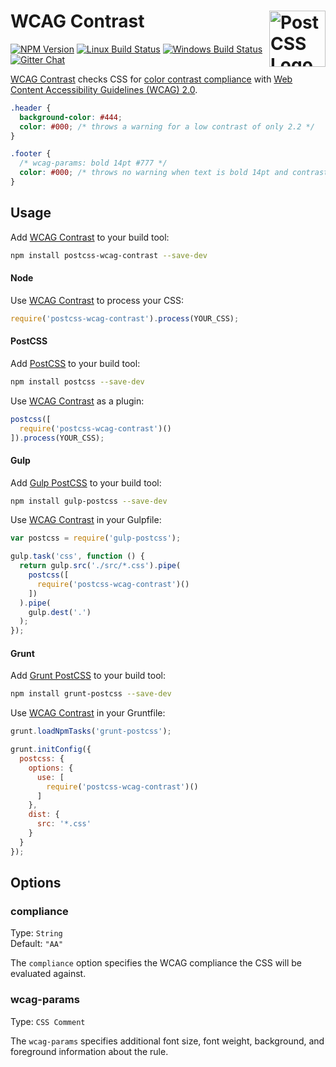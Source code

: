 # WCAG Contrast [<img src="https://postcss.github.io/postcss/logo.svg" alt="PostCSS Logo" width="90" height="90" align="right">][postcss]

[![NPM Version][npm-img]][npm-url]
[![Linux Build Status][cli-img]][cli-url]
[![Windows Build Status][win-img]][win-url]
[![Gitter Chat][git-img]][git-url]

[WCAG Contrast] checks CSS for [color contrast compliance] with
[Web Content Accessibility Guidelines (WCAG) 2.0].

```css
.header {
  background-color: #444;
  color: #000; /* throws a warning for a low contrast of only 2.2 */
}

.footer {
  /* wcag-params: bold 14pt #777 */
  color: #000; /* throws no warning when text is bold 14pt and contrast is 4.7 */
}
```

## Usage

Add [WCAG Contrast] to your build tool:

```bash
npm install postcss-wcag-contrast --save-dev
```

#### Node

Use [WCAG Contrast] to process your CSS:

```js
require('postcss-wcag-contrast').process(YOUR_CSS);
```

#### PostCSS

Add [PostCSS] to your build tool:

```bash
npm install postcss --save-dev
```

Use [WCAG Contrast] as a plugin:

```js
postcss([
  require('postcss-wcag-contrast')()
]).process(YOUR_CSS);
```

#### Gulp

Add [Gulp PostCSS] to your build tool:

```bash
npm install gulp-postcss --save-dev
```

Use [WCAG Contrast] in your Gulpfile:

```js
var postcss = require('gulp-postcss');

gulp.task('css', function () {
  return gulp.src('./src/*.css').pipe(
    postcss([
      require('postcss-wcag-contrast')()
    ])
  ).pipe(
    gulp.dest('.')
  );
});
```

#### Grunt

Add [Grunt PostCSS] to your build tool:

```bash
npm install grunt-postcss --save-dev
```

Use [WCAG Contrast] in your Gruntfile:

```js
grunt.loadNpmTasks('grunt-postcss');

grunt.initConfig({
  postcss: {
    options: {
      use: [
        require('postcss-wcag-contrast')()
      ]
    },
    dist: {
      src: '*.css'
    }
  }
});
```

## Options

### compliance

Type: `String`  
Default: `"AA"`

The `compliance` option specifies the WCAG compliance the CSS will be evaluated
against.

### wcag-params

Type: `CSS Comment`

The `wcag-params` specifies additional font size, font weight, background, and
foreground information about the rule.

[npm-url]: https://www.npmjs.com/package/postcss-wcag-contrast
[npm-img]: https://img.shields.io/npm/v/postcss-wcag-contrast.svg
[cli-url]: https://travis-ci.org/jonathantneal/postcss-wcag-contrast
[cli-img]: https://img.shields.io/travis/jonathantneal/postcss-wcag-contrast.svg
[win-url]: https://ci.appveyor.com/project/jonathantneal/postcss-wcag-contrast
[win-img]: https://img.shields.io/appveyor/ci/jonathantneal/postcss-wcag-contrast.svg
[git-url]: https://gitter.im/postcss/postcss
[git-img]: https://img.shields.io/badge/chat-gitter-blue.svg

[WCAG Contrast]: https://github.com/jonathantneal/postcss-wcag-contrast
[PostCSS]: https://github.com/postcss/postcss
[Gulp PostCSS]: https://github.com/postcss/gulp-postcss
[Grunt PostCSS]: https://github.com/nDmitry/grunt-postcss

[color contrast compliance]: https://www.w3.org/TR/WCAG20/#visual-audio-contrast-contrast
[Web Content Accessibility Guidelines (WCAG) 2.0]: https://www.w3.org/TR/WCAG20/
